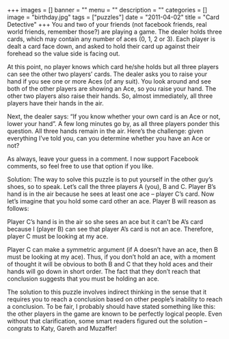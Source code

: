 +++
images = []
banner = ""
menu = ""
description = ""
categories = []
image = "birthday.jpg"
tags = ["puzzles"]
date = "2011-04-02"
title = "Card Detective"
+++
You and two of your friends (not facebook friends, real world friends, remember those?) are playing a game. The dealer holds three cards, which may contain any number of aces (0, 1, 2 or 3). Each player is dealt a card face down, and asked to hold their card up against their forehead so the value side is facing out.

At this point, no player knows which card he/she holds but all three players can see the other two players’ cards. The dealer asks you to raise your hand if you see one or more Aces (of any suit). You look around and see both of the other players are showing an Ace, so you raise your hand. The other two players also raise their hands. So, almost immediately, all three players have their hands in the air.

Next, the dealer says: “If you know whether your own card is an Ace or not, lower your hand”. A few long minutes go by, as all three players ponder this question. All three hands remain in the air. Here’s the challenge: given everything I’ve told you, can you determine whether you have an Ace or not?

As always, leave your guess in a comment. I now support Facebook comments, so feel free to use that option if you like.

Solution: The way to solve this puzzle is to put yourself in the other guy’s shoes, so to speak. Let’s call the three players A (you), B and C. Player B’s hand is in the air because he sees at least one ace – player C’s card. Now let’s imagine that you hold some card other an ace. Player B will reason as follows:

Player C’s hand is in the air so she sees an ace but it can’t be A’s card because I (player B) can see that player A’s card is not an ace. Therefore, player C must be looking at my ace.

Player C can make a symmetric argument (if A doesn’t have an ace, then B must be looking at my ace). Thus, if you don’t hold an ace, with a moment of thought it will be obvious to both B and C that they hold aces and their hands will go down in short order. The fact that they don’t reach that conclusion suggests that you must be holding an ace.

The solution to this puzzle involves indirect thinking in the sense that it requires you to reach a conclusion based on other people’s inability to reach a conclusion. To be fair, I probably should have stated something like this: the other players in the game are known to be perfectly logical people. Even without that clarification, some smart readers figured out the solution – congrats to Katy, Gareth and Muzaffer!
